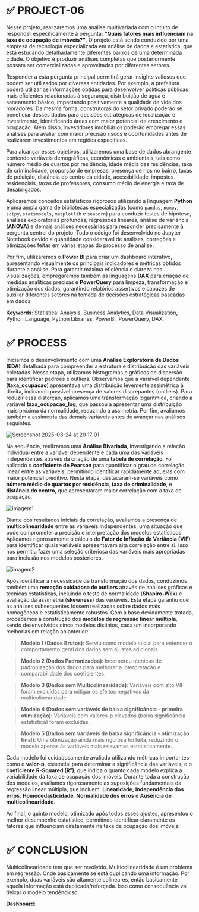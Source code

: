 # ✅ PROJECT-06

Nesse projeto, realizaremos uma análise multivariada com o intuito de responder especificamente à pergunta: **"Quais fatores mais influenciam na taxa de ocupação de imóveis?"**. O projeto está sendo conduzido por uma empresa de tecnologia especializada em análise de dados e estatística, que está estudando detalhadamente diferentes bairros de uma determinada cidade. O objetivo é produzir análises completas que posteriormente possam ser comercializadas e aproveitadas por diferentes setores.

Responder a esta pergunta principal permitirá gerar insights valiosos que podem ser utilizados por diversas entidades. Por exemplo, a prefeitura poderá utilizar as informações obtidas para desenvolver políticas públicas mais eficientes relacionadas à segurança, distribuição de água e saneamento básico, impactando positivamente a qualidade de vida dos moradores. Da mesma forma, construtoras do setor privado poderão se beneficiar desses dados para decisões estratégicas de localização e investimento, identificando áreas com maior potencial de crescimento e ocupação. Além disso, investidores imobiliários poderão empregar essas análises para avaliar com maior precisão riscos e oportunidades antes de realizarem investimentos em regiões específicas.

Para alcançar esses objetivos, utilizaremos uma base de dados abrangente contendo variáveis demográficas, econômicas e ambientais, tais como número médio de quartos por residência, idade média das residências, taxa de criminalidade, proporção de empresas, presença de rios no bairro, taxas de poluição, distância do centro da cidade, acessibilidade, impostos residenciais, taxas de professores, consumo médio de energia e taxa de desabrigados.

Aplicaremos conceitos estatísticos rigorosos utilizando a linguagem **Python** e uma ampla gama de bibliotecas especializadas (como `pandas`, `numpy`, `scipy`, `statsmodels`, `matplotlib` e `seaborn`) para conduzir testes de hipótese, análises exploratórias profundas, regressões lineares, análise de variância (**ANOVA**) e demais análises necessárias para responder precisamente à pergunta central do projeto. Todo o código foi desenvolvido no Jupyter Notebook devido a quantidade considerável de análises, correções e otimizações feitas em várias etapas do processo de análise.

Por fim, utilizaremos o **Power BI** para criar um dashboard interativo, apresentando visualmente os principais indicadores e métricas obtidos durante a análise. Para garantir máxima eficiência e clareza nas visualizações, empregaremos também as linguagens **DAX** para criação de medidas analíticas precisas e **PowerQuery** para limpeza, transformação e otimização dos dados, garantindo relatórios assertivos e capazes de auxiliar diferentes setores na tomada de decisões estratégicas baseadas em dados.

**Keywords**: Statistical Analysis, Business Analytics, Data Visualization, Python Language, Python Libraries, PowerBI, PowerQuery, DAX.

# ✅ PROCESS

Iniciamos o desenvolvimento com uma **Análise Exploratória de Dados (EDA)** detalhada para compreender a estrutura e distribuição das variáveis coletadas. Nessa etapa, utilizamos histogramas e gráficos de dispersão para identificar padrões e outliers. Observamos que a variável dependente (**taxa_ocupacao**) apresentava uma distribuição levemente assimétrica à direita,  indicando possível presença de valores discrepantes (outliers). Para reduzir essa distorção, aplicamos uma transformação logarítmica, criando a variável **taxa_ocupacao_log**, que passou a apresentar uma distribuição mais próxima da normalidade, reduzindo a assimetria. Por fim, avaliamos também a assimetria das demais variáveis antes de avançar nas análises seguintes.

![Screenshot 2025-03-24 at 20 17 01](https://github.com/user-attachments/assets/cdcf10a1-ed05-4956-b912-0ea44857a74c)

Na sequência, realizamos uma **Análise Bivariada**, investigando a relação individual entre a variável dependente e cada uma das variáveis independentes através da criação de uma **tabela de correlação**. Foi aplicado o **coeficiente de Pearson** para quantificar o grau de correlação linear entre as variáveis, permitindo identificar rapidamente aquelas com maior potencial preditivo. Nesta etapa, destacaram-se variáveis como **número médio de quartos por residência**, **taxa de criminalidade**, e **distância do centro**, que apresentaram maior correlação com a taxa de ocupação.

![imagem1](https://github.com/user-attachments/assets/774015d8-21f0-48ad-92a1-15054f1f4ca6)

Diante dos resultados iniciais da correlação, avaliamos a presença de **multicolinearidade** entre as variáveis independentes, uma situação que pode comprometer a precisão e interpretação dos modelos estatísticos. Aplicamos rigorosamente o cálculo do **Fator de Inflação da Variância (VIF)** para identificar quais variáveis apresentavam alta correlação entre si. Isso nos permitiu fazer uma seleção criteriosa das variáveis mais apropriadas para inclusão nos modelos posteriores.

![imagem2](https://github.com/user-attachments/assets/29952055-944f-4c7d-826e-350faebc9b23)

Após identificar a necessidade de transformação dos dados, conduzimos também uma **remoção cuidadosa de outliers** através de análises gráficas e técnicas estatísticas, incluindo o teste de normalidade (**Shapiro-Wilk**) e avaliação da assimetria (**skewness**) das variáveis. Esta etapa garantiu que as análises subsequentes fossem realizadas sobre dados mais homogêneos e estatisticamente robustos. Com a base devidamente tratada, procedemos à construção dos **modelos de regressão linear múltipla**, sendo desenvolvidos cinco modelos distintos, cada um incorporando melhorias em relação ao anterior:

> **Modelo 1 (Dados Brutos)**: Serviu como modelo inicial para entender o comportamento geral dos dados sem ajustes adicionais.

> **Modelo 2 (Dados Padronizados)**: Incorporou técnicas de padronização dos dados para melhorar a interpretação e comparabilidade dos coeficientes.

> **Modelo 3 (Dados sem Multicolinearidade)**: Variáveis com alto VIF foram excluídas para mitigar os efeitos negativos da multicolinearidade.

> **Modelo 4 (Dados sem variáveis de baixa significância - primeira otimização)**: Variáveis com valores-p elevados (baixa significância estatística) foram excluídas.

> **Modelo 5 (Dados sem variáveis de baixa significância - otimização final)**: Uma otimização ainda mais rigorosa foi feita, reduzindo o modelo apenas às variáveis mais relevantes estatisticamente.

Cada modelo foi cuidadosamente avaliado utilizando métricas importantes como o **valor-p**, essencial para determinar a significância das variáveis, e o **coeficiente R-Squared (R²)**, que indica o quanto cada modelo explica a variabilidade da taxa de ocupação dos imóveis. Durante toda a construção dos modelos, avaliamos rigorosamente as suposições fundamentais da regressão linear múltipla, que incluem: **Linearidade**, **Independência dos erros**, **Homocedasticidade**, **Normalidade dos erros** e **Ausência de multicolinearidade**.

Ao final, o quinto modelo, otimizado após todos esses ajustes, apresentou o melhor desempenho estatístico, permitindo identificar claramente os fatores que influenciam diretamente na taxa de ocupação dos imóveis.

# ✅ CONCLUSION

Multicolinearidade tem que ser revolvido. Multicolinearidade é um problema em regressão. Onde basicamente se está duplicando uma informação. Por exemplo, duas variáveis são altamente colineares, então basicamente aquela informação está duplicada/reforçada. Isso como consequência vai deixar o modelo tendêncioso.

**Dashboard**:

